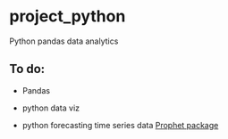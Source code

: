 # project_python
Python pandas data analytics

## To do:

* Pandas 

* python data viz

* python forecasting time series data [Prophet package](https://facebook.github.io/prophet/)

